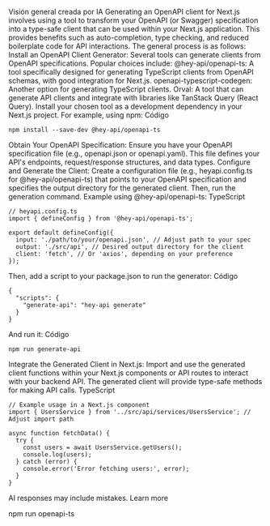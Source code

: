 Visión general creada por IA
Generating an OpenAPI client for Next.js involves using a tool to transform your OpenAPI (or Swagger) specification into a type-safe client that can be used within your Next.js application. This provides benefits such as auto-completion, type checking, and reduced boilerplate code for API interactions.
The general process is as follows:
Install an OpenAPI Client Generator: Several tools can generate clients from OpenAPI specifications. Popular choices include:
@hey-api/openapi-ts: A tool specifically designed for generating TypeScript clients from OpenAPI schemas, with good integration for Next.js.
openapi-typescript-codegen: Another option for generating TypeScript clients.
Orval: A tool that can generate API clients and integrate with libraries like TanStack Query (React Query).
Install your chosen tool as a development dependency in your Next.js project. For example, using npm:
Código

    npm install --save-dev @hey-api/openapi-ts
Obtain Your OpenAPI Specification:
Ensure you have your OpenAPI specification file (e.g., openapi.json or openapi.yaml). This file defines your API's endpoints, request/response structures, and data types.
Configure and Generate the Client:
Create a configuration file (e.g., heyapi.config.ts for @hey-api/openapi-ts) that points to your OpenAPI specification and specifies the output directory for the generated client. Then, run the generation command.
Example using @hey-api/openapi-ts:
TypeScript

    // heyapi.config.ts
    import { defineConfig } from '@hey-api/openapi-ts';

    export default defineConfig({
      input: './path/to/your/openapi.json', // Adjust path to your spec
      output: './src/api', // Desired output directory for the client
      client: 'fetch', // Or 'axios', depending on your preference
    });
Then, add a script to your package.json to run the generator:
Código

    {
      "scripts": {
        "generate-api": "hey-api generate"
      }
    }
And run it:
Código

    npm run generate-api
Integrate the Generated Client in Next.js: Import and use the generated client functions within your Next.js components or API routes to interact with your backend API. The generated client will provide type-safe methods for making API calls.
TypeScript

    // Example usage in a Next.js component
    import { UsersService } from '../src/api/services/UsersService'; // Adjust import path

    async function fetchData() {
      try {
        const users = await UsersService.getUsers();
        console.log(users);
      } catch (error) {
        console.error('Error fetching users:', error);
      }
    }
AI responses may include mistakes. Learn more


npm run openapi-ts
